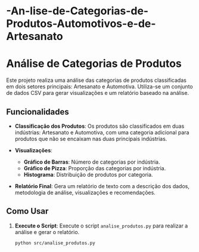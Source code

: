# -An-lise-de-Categorias-de-Produtos-Automotivos-e-de-Artesanato
# Análise de Categorias de Produtos

Este projeto realiza uma análise das categorias de produtos classificadas em dois setores principais: Artesanato e Automotiva. Utiliza-se um conjunto de dados CSV para gerar visualizações e um relatório baseado na análise.

## Funcionalidades

- **Classificação dos Produtos**: Os produtos são classificados em duas indústrias: Artesanato e Automotiva, com uma categoria adicional para produtos que não se encaixam nas duas principais indústrias.
- **Visualizações**:
  - **Gráfico de Barras**: Número de categorias por indústria.
  - **Gráfico de Pizza**: Proporção das categorias por indústria.
  - **Histograma**: Distribuição de produtos por categoria.

- **Relatório Final**: Gera um relatório de texto com a descrição dos dados, metodologia de análise, visualizações e recomendações.

## Como Usar

1. **Execute o Script**: Execute o script `analise_produtos.py` para realizar a análise e gerar o relatório.
   
   ```bash
   python src/analise_produtos.py
